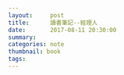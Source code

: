 ```yaml
---
layout:     post
title:      讀書筆記--經理人
date:       2017-08-11 20:30:00
summary:    
categories: note
thumbnail: book
tags:
---
```



# 